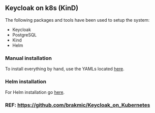 ## Keycloak on k8s (KinD)

The following packages and tools have been used to setup the system:

* Keycloak
* PostgreSQL
* Kind
* Helm

### Manual installation

To install everything by hand, use the YAMLs located [here](./deployments/manual/README.md).

### Helm installation

For Helm installation go [here](./deployments/helm/README.md).

### REF: https://github.com/brakmic/Keycloak_on_Kubernetes
